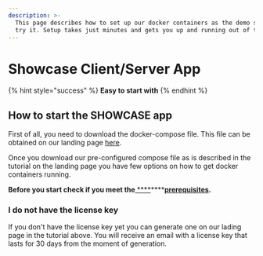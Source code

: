 ```yaml
---
description: >-
  This page describes how to set up our docker containers as the demo so you can
  try it. Setup takes just minutes and gets you up and running out of the box.
---
```


# Showcase Client/Server App

{% hint style="success" %}
**Easy to start with** 
{% endhint %}

## How to start the SHOWCASE app

First of all, you need to download the docker-compose file. This file can be obtained on our landing page [here](https://decisionrules.io/on-premise).

Once you download our pre-configured compose file as is described in the tutorial on the landing page you have few options on how to get docker containers running.

**Before you start check if you meet the**[ ****](https://app.gitbook.com/@decisionrules/s/docs/~/drafts/-MjdvQSMZTu19By95CbQ/on-premise-docker/server-container-and)\*\*\*\*[**prerequisites**](server-container-and.md)**.**

### I do not have the license key

If you don't have the license key yet you can generate one on our lading page in the tutorial above. You will receive an email with a license key that lasts for 30 days from the moment of generation.





